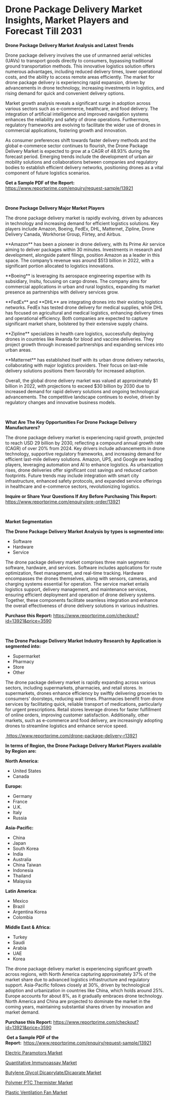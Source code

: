 <p><h1>Drone Package Delivery Market Insights, Market Players and Forecast Till 2031</h1></p><p><strong>Drone Package Delivery Market Analysis and Latest Trends</strong></p>
<p><p>Drone package delivery involves the use of unmanned aerial vehicles (UAVs) to transport goods directly to consumers, bypassing traditional ground transportation methods. This innovative logistics solution offers numerous advantages, including reduced delivery times, lower operational costs, and the ability to access remote areas efficiently. The market for drone package delivery is experiencing rapid expansion, driven by advancements in drone technology, increasing investments in logistics, and rising demand for quick and convenient delivery options.</p><p>Market growth analysis reveals a significant surge in adoption across various sectors such as e-commerce, healthcare, and food delivery. The integration of artificial intelligence and improved navigation systems enhances the reliability and safety of drone operations. Furthermore, regulatory frameworks are evolving to facilitate the wider use of drones in commercial applications, fostering growth and innovation.</p><p>As consumer preferences shift towards faster delivery methods and the global e-commerce sector continues to flourish, the Drone Package Delivery Market is expected to grow at a CAGR of 48.93% during the forecast period. Emerging trends include the development of urban air mobility solutions and collaborations between companies and regulatory bodies to establish efficient delivery networks, positioning drones as a vital component of future logistics scenarios.</p></p>
<p><strong>Get a Sample PDF of the Report:&nbsp;</strong> <a href="https://www.reportprime.com/enquiry/request-sample/13921">https://www.reportprime.com/enquiry/request-sample/13921</a></p>
<p>&nbsp;</p>
<p><strong>Drone Package Delivery Major Market Players</strong></p>
<p><p>The drone package delivery market is rapidly evolving, driven by advances in technology and increasing demand for efficient logistics solutions. Key players include Amazon, Boeing, FedEx, DHL, Matternet, Zipline, Drone Delivery Canada, Workhorse Group, Flirtey, and Airbus.</p><p>**Amazon** has been a pioneer in drone delivery, with its Prime Air service aiming to deliver packages within 30 minutes. Investments in research and development, alongside patent filings, position Amazon as a leader in this space. The company’s revenue was around $513 billion in 2022, with a significant portion allocated to logistics innovations.</p><p>**Boeing** is leveraging its aerospace engineering expertise with its subsidiary, Insitu, focusing on cargo drones. The company aims for commercial applications in urban and rural logistics, expanding its market presence as partnerships with delivery services grow.</p><p>**FedEx** and **DHL** are integrating drones into their existing logistics networks. FedEx has tested drone delivery for medical supplies, while DHL has focused on agricultural and medical logistics, enhancing delivery times and operational efficiency. Both companies are expected to capture significant market share, bolstered by their extensive supply chains.</p><p>**Zipline** specializes in health care logistics, successfully deploying drones in countries like Rwanda for blood and vaccine deliveries. They project growth through increased partnerships and expanding services into urban areas.</p><p>**Matternet** has established itself with its urban drone delivery networks, collaborating with major logistics providers. Their focus on last-mile delivery solutions positions them favorably for increased adoption.</p><p>Overall, the global drone delivery market was valued at approximately $1 billion in 2022, with projections to exceed $30 billion by 2030 due to increased demand for rapid delivery solutions and ongoing technological advancements. The competitive landscape continues to evolve, driven by regulatory changes and innovative business models.</p></p>
<p>&nbsp;</p>
<p><strong>What Are The Key Opportunities For Drone Package Delivery Manufacturers?</strong></p>
<p><p>The drone package delivery market is experiencing rapid growth, projected to reach USD 29 billion by 2030, reflecting a compound annual growth rate (CAGR) of over 20% from 2024. Key drivers include advancements in drone technology, supportive regulatory frameworks, and increasing demand for efficient last-mile delivery solutions. Amazon, UPS, and Google are leading players, leveraging automation and AI to enhance logistics. As urbanization rises, drone deliveries offer significant cost savings and reduced carbon footprints. Future trends may include integration with smart city infrastructure, enhanced safety protocols, and expanded service offerings in healthcare and e-commerce sectors, revolutionizing logistics.</p></p>
<p><strong>Inquire or Share Your Questions If Any Before Purchasing This Report:</strong> <a href="https://www.reportprime.com/enquiry/pre-order/13921">https://www.reportprime.com/enquiry/pre-order/13921</a></p>
<p>&nbsp;</p>
<p><strong>Market Segmentation</strong></p>
<p><strong>The Drone Package Delivery Market Analysis by types is segmented into:</strong></p>
<p><ul><li>Software</li><li>Hardware</li><li>Service</li></ul></p>
<p><p>The drone package delivery market comprises three main segments: software, hardware, and services. Software includes applications for route optimization, fleet management, and real-time tracking. Hardware encompasses the drones themselves, along with sensors, cameras, and charging systems essential for operation. The service market entails logistics support, delivery management, and maintenance services, ensuring efficient deployment and operation of drone delivery systems. Together, these components facilitate seamless integration and enhance the overall effectiveness of drone delivery solutions in various industries.</p></p>
<p><strong>Purchase this Report:&nbsp;</strong><a href="https://www.reportprime.com/checkout?id=13921&price=3590">https://www.reportprime.com/checkout?id=13921&price=3590</a></p>
<p>&nbsp;</p>
<p><strong>The Drone Package Delivery Market Industry Research by Application is segmented into:</strong></p>
<p><ul><li>Supermarket</li><li>Pharmacy</li><li>Store</li><li>Other</li></ul></p>
<p><p>The drone package delivery market is rapidly expanding across various sectors, including supermarkets, pharmacies, and retail stores. In supermarkets, drones enhance efficiency by swiftly delivering groceries to consumers' doorsteps, reducing wait times. Pharmacies benefit from drone services by facilitating quick, reliable transport of medications, particularly for urgent prescriptions. Retail stores leverage drones for faster fulfillment of online orders, improving customer satisfaction. Additionally, other markets, such as e-commerce and food delivery, are increasingly adopting drones to streamline logistics and enhance service speed.</p></p>
<p><a href="https://www.reportprime.com/drone-package-delivery-r13921">&nbsp;https://www.reportprime.com/drone-package-delivery-r13921</a></p>
<p><strong>In terms of Region, the Drone Package Delivery Market Players available by Region are:</strong></p>
<p>
    <p> <strong> North America: </strong>
        <ul>
            <li>United States</li>
            <li>Canada</li>
        </ul>
        </p> 
    <p> <strong> Europe: </strong>
        <ul>
            <li>Germany</li>
            <li>France</li>
            <li>U.K.</li>
            <li>Italy</li>
            <li>Russia</li>
        </ul>
        </p> 
    <p> <strong> Asia-Pacific: </strong>
        <ul>
            <li>China</li>
            <li>Japan</li>
            <li>South Korea</li>
            <li>India</li>
            <li>Australia</li>
            <li>China Taiwan</li>
            <li>Indonesia</li>
            <li>Thailand</li>
            <li>Malaysia</li>
        </ul>
        </p> 
    <p> <strong> Latin America: </strong>
        <ul>
            <li>Mexico</li>
            <li>Brazil</li>
            <li>Argentina Korea</li>
            <li>Colombia</li>
        </ul>
        </p> 
    <p> <strong> Middle East & Africa: </strong>
        <ul>
            <li>Turkey</li>
            <li>Saudi</li>
            <li>Arabia</li>
            <li>UAE</li>
            <li>Korea</li>
        </ul>
    </p>
    </p>
<p><p>The drone package delivery market is experiencing significant growth across regions, with North America capturing approximately 37% of the market share due to advanced logistics infrastructure and regulatory support. Asia-Pacific follows closely at 30%, driven by technological adoption and urbanization in countries like China, which holds around 25%. Europe accounts for about 8%, as it gradually embraces drone technology. North America and China are projected to dominate the market in the coming years, maintaining substantial shares driven by innovation and market demand.</p></p>
<p><strong>Purchase this Report: </strong><a href="https://www.reportprime.com/checkout?id=13921&price=3590">https://www.reportprime.com/checkout?id=13921&price=3590</a></p>
<p>&nbsp;<strong>Get a Sample PDF of the Report:&nbsp;&nbsp;</strong><a href="https://www.reportprime.com/enquiry/request-sample/13921">https://www.reportprime.com/enquiry/request-sample/13921</a></p>
<p><strong></strong></p>
<p><p><a href="https://issuu.com/reportprime-2/docs/electric-paramotors-market-size-203_5228af31c006ac">Electric Paramotors Market</a></p><p><a href="https://github.com/joannesouthgate/Market-Research-Report-List-5/blob/main/quantitative-immunoassay-market.md">Quantitative Immunoassay Market</a></p><p><a href="https://medium.com/@nathanmurray84/the-butylene-glycol-dicaprylate-dicaprate-market-has-experienced-impressive-growth-in-recent-de9a336c1859">Butylene Glycol Dicaprylate/Dicaprate Market</a></p><p><a href="https://medium.com/@nathanmurray84/this-report-on-polymer-ptc-thermister-market-is-a-comprehensive-analysis-of-market-shares-bb611300e65d">Polymer PTC Thermister Market</a></p><p><a href="https://www.linkedin.com/pulse/what-current-future-prospects-plastic-ventilation-fan-market-mknwe?trackingId=uQByb6VwS465oCtt4ooukA%3D%3D">Plastic Ventilation Fan Market</a></p></p>